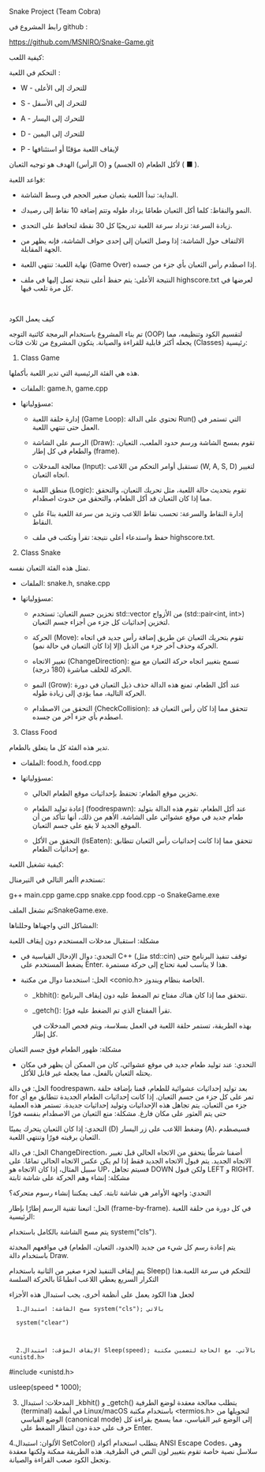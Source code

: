 Snake Project (Team Cobra) 

رابط المشروع في github : 

https://github.com/MSNIRO/Snake-Game.git 

 

 كيفية اللعب: 

التحكم في اللعبة : 

* W - للتحرك إلى الأعلى 

* S - للتحرك إلى الأسفل 

* A - للتحرك إلى اليسار 

* D - للتحرك إلى اليمين 

* P - لإيقاف اللعبة مؤقتًا أو استئنافها 

الهدف هو توجيه الثعبان (الرأس O)   و (الجسم o)  لأكل الطعام ( ■ ). 

 

قواعد اللعبة: 

* البداية: تبدأ اللعبة بثعبان صغير الحجم في وسط الشاشة. 

* النمو والنقاط: كلما أكل الثعبان طعامًا يزداد طوله وتتم إضافة 10 نقاط إلى رصيدك. 

* زيادة السرعة: تزداد سرعة اللعبة تدريجيًا كل 30 نقطة لتحافظ على التحدي. 

* الالتفاف حول الشاشة: إذا وصل الثعبان إلى إحدى حواف الشاشة، فإنه يظهر من الجهة المقابلة. 

* نهاية اللعبة: تنتهي اللعبة (Game Over) إذا اصطدم رأس الثعبان بأي جزء من جسده. 

* النتيجة الأعلى: يتم حفظ أعلى نتيجة تصل إليها في ملف highscore.txt لعرضها في كل مرة تلعب فيها. 

️ 

 كيف يعمل الكود 

تم بناء المشروع باستخدام البرمجة كائنية التوجه (OOP) لتقسيم الكود وتنظيمه، مما يجعله أكثر قابلية للقراءة والصيانة. يتكون المشروع من ثلاث فئات (Classes) رئيسية: 

1. Class Game 

هذه هي الفئة الرئيسية التي تدير اللعبة بأكملها. 

* الملفات: game.h, game.cpp 

* مسؤولياتها: 

   * إدارة حلقة اللعبة (Game Loop): تحتوي على الدالة Run() التي تستمر في العمل حتى تنتهي اللعبة. 

   * الرسم على الشاشة (Draw): تقوم بمسح الشاشة ورسم حدود الملعب، الثعبان، والطعام في كل إطار (frame). 

   * معالجة المدخلات (Input): تستقبل أوامر التحكم من اللاعب (W, A, S, D) لتغيير اتجاه الثعبان. 

   * منطق اللعبة (Logic): تقوم بتحديث حالة اللعبة، مثل تحريك الثعبان، والتحقق مما إذا كان الثعبان قد أكل الطعام، والتحقق من حدوث اصطدام. 

   * إدارة النقاط والسرعة: تحسب نقاط اللاعب وتزيد من سرعة اللعبة بناءً على النقاط. 

   * حفظ واستدعاء أعلى نتيجة: تقرأ وتكتب في ملف highscore.txt. 

2. Class Snake 

تمثل هذه الفئة الثعبان نفسه. 

* الملفات: snake.h, snake.cpp 

* مسؤولياتها: 

   * تخزين جسم الثعبان: تستخدم std::vector من الأزواج (std::pair<int, int>) لتخزين إحداثيات كل جزء من أجزاء جسم الثعبان. 

   * الحركة (Move): تقوم بتحريك الثعبان عن طريق إضافة رأس جديد في اتجاه الحركة وحذف آخر جزء من الذيل (إلا إذا كان الثعبان في حالة نمو). 

   * تغيير الاتجاه (ChangeDirection): تسمح بتغيير اتجاه حركة الثعبان مع منع الحركة للخلف مباشرة (180 درجة). 

   * النمو (Grow): عند أكل الطعام، تمنع هذه الدالة حذف ذيل الثعبان في دورة الحركة التالية، مما يؤدي إلى زيادة طوله. 

   * التحقق من الاصطدام (CheckCollision): تتحقق مما إذا كان رأس الثعبان قد اصطدم بأي جزء آخر من جسده. 

3. Class Food 

تدير هذه الفئة كل ما يتعلق بالطعام. 

* الملفات: food.h, food.cpp 

* مسؤولياتها: 

   * تخزين موقع الطعام: تحتفظ بإحداثيات موقع الطعام الحالي. 

   * إعادة توليد الطعام (foodrespawn): عند أكل الطعام، تقوم هذه الدالة بتوليد طعام جديد في موقع عشوائي على الشاشة. الأهم من ذلك، أنها تتأكد من أن الموقع الجديد لا يقع على جسم الثعبان. 

   * التحقق من الأكل (IsEaten): تتحقق مما إذا كانت إحداثيات رأس الثعبان تتطابق مع إحداثيات الطعام. 

 

كيفية تشغيل اللعبة: 

نستخدم األمر التالي في التيرمنال: 

g++ main.cpp game.cpp snake.cpp food.cpp -o SnakeGame.exe 

ثم نشغل الملفSnakeGame.exe. 

 

 

 المشاكل التي واجهناها وحللناها: 

مشكلة: استقبال مدخلات المستخدم دون إيقاف اللعبة 

* التحدي: دوال الإدخال القياسية في C++ (مثل std::cin) توقف تنفيذ البرنامج حتى يضغط المستخدم على Enter. هذا لا يناسب لعبة تحتاج إلى حركة مستمرة. 

* الحل: استخدمنا دوال من مكتبة <conio.h> الخاصة بنظام ويندوز. 

   * _kbhit(): تتحقق مما إذا كان هناك مفتاح تم الضغط عليه دون إيقاف البرنامج. 

   * _getch(): تقرأ المفتاح الذي تم الضغط عليه فورًا. 

     بهذه الطريقة، تستمر حلقة اللعبة في العمل بسلاسة، ويتم فحص المدخلات في كل إطار. 

مشكلة: ظهور الطعام فوق جسم الثعبان 

* التحدي: عند توليد طعام جديد في موقع عشوائي، كان من الممكن أن يظهر في مكان يحتله الثعبان بالفعل، مما يجعله غير قابل للأكل. 

 

الحل: في دالة foodrespawn، بعد توليد إحداثيات عشوائية للطعام، قمنا بإضافة حلقة for تمر على كل جزء من جسم الثعبان. إذا كانت إحداثيات الطعام الجديدة تتطابق مع أي جزء من الثعبان، يتم تجاهل هذه الإحداثيات وتوليد إحداثيات جديدة. تستمر هذه العملية حتى يتم العثور على مكان فارغ. مشكلة: منع الثعبان من الاصطدام بنفسه فورًا 

 

التحدي: إذا كان الثعبان يتحرك يمينًا (D) وضغط اللاعب على زر اليسار (A)، فسيصطدم الثعبان برقبته فورًا وتنتهي اللعبة.  

 

الحل: في دالة ChangeDirection، أضفنا شرطًا يتحقق من الاتجاه الحالي قبل تغيير الاتجاه الجديد. يتم قبول الاتجاه الجديد فقط إذا لم يكن عكس الاتجاه الحالي تمامًا. على سبيل المثال، إذا كان الاتجاه هو UP، فسيتم تجاهل DOWN ولكن قبول LEFT و RIGHT. مشكلة: إنشاء وهم الحركة على شاشة ثابتة 

 

التحدي: واجهة الأوامر هي شاشة ثابتة. كيف يمكننا إنشاء رسوم متحركة؟ 

الحل: اتبعنا تقنية الرسم إطارًا بإطار (frame-by-frame). في كل دورة من حلقة اللعبة الرئيسية: 

يتم مسح الشاشة بالكامل باستخدام system("cls"). 

يتم إعادة رسم كل شيء من جديد (الحدود، الثعبان، الطعام) في مواقعهم المحدثة باستخدام دالة Draw. 

يتم إيقاف التنفيذ لجزء صغير من الثانية باستخدام Sleep() للتحكم في سرعة اللعبة.هذا التكرار السريع يعطي اللاعب انطباعًا بالحركة السلسة  

 

 

 

 

 

 لجعل هذا الكود يعمل على أنظمة أخرى، يجب استبدال هذه الأجزاء  

 

 

      1.مسح الشاشة: استبدال system("cls"); بالاتي 

      system("clear")  

 

      2.الإيقاف المؤقت: استبدال Sleep(speed); بالآتي، مع الحاجة لتضمين مكتبة <unistd.h>  

#include <unistd.h> 

 usleep(speed * 1000); 

 

3. المدخلات: استبدال _kbhit() و _getch() يتطلب معالجة معقدة لوضع الطرفية (terminal)
في أنظمة Linux/macOS باستخدام مكتبة <termios.h> لتحويلها من الوضع القياسي   (canonical mode) إلى الوضع غير القياسي، مما يسمح بقراءة كل حرف على حدة دون انتظار الضغط على Enter. 

 

 

4.الألوان: استبدال SetColor() يتطلب استخدام أكواد ANSI Escape Codes، وهي سلاسل نصية خاصة تقوم بتغيير لون النص في الطرفية. هذه الطريقة ممكنة ولكنها معقدة وتجعل الكود صعب القراءة والصيانة. 

